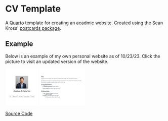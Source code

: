 # CV Template

A [Quarto](https://quarto.org/) template for creating an acadmic website. Created using the Sean Kross' [postcards package](https://github.com/seankross/postcards).

## Example

Below is an example of my own personal website as of 10/23/23. Click the picture to visit an updated version of the website.

<a href="https://joshmartinecon.github.io/"><img src="website_screenshot.png" width=50% height=50%></a>
  
[Source Code](https://github.com/joshmartinecon/joshmartinecon.github.io/blob/main/index.Rmd)
